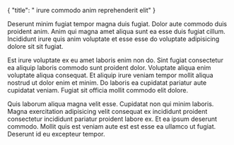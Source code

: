 {
  "title": " irure commodo anim reprehenderit elit"
}

Deserunt minim fugiat tempor magna duis fugiat. Dolor aute commodo duis proident anim. Anim qui magna amet aliqua sunt ea esse duis fugiat cillum. Incididunt irure quis anim voluptate et esse esse do voluptate adipisicing dolore sit sit fugiat.

Est irure voluptate ex eu amet laboris enim non do. Sint fugiat consectetur ea aliquip laboris commodo sunt proident dolor. Voluptate aliqua enim voluptate aliqua consequat. Et aliquip irure veniam tempor mollit aliqua nostrud ut dolor enim et minim. Do laboris ea cupidatat pariatur aute cupidatat veniam. Fugiat sit officia mollit commodo elit dolore.

Quis laborum aliqua magna velit esse. Cupidatat non qui minim laboris. Magna exercitation adipisicing velit consequat ex incididunt proident consectetur incididunt pariatur proident labore ex. Et ea ipsum deserunt commodo. Mollit quis est veniam aute est est esse ea ullamco ut fugiat. Deserunt id eu excepteur tempor.